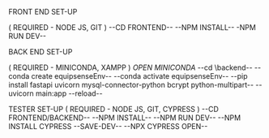 
FRONT END SET-UP 

( REQUIRED - NODE JS, GIT )
--CD FRONTEND--
--NPM INSTALL--
-NPM RUN DEV--


BACK END SET-UP

( REQUIRED - MINICONDA, XAMPP )
*OPEN MINICONDA*
--cd \backend--
--conda create equipsenseEnv--
--conda activate equipsenseEnv--
--pip install fastapi uvicorn mysql-connector-python bcrypt python-multipart--
--uvicorn main:app --reload--

TESTER SET-UP
( REQUIRED - NODE JS, GIT, CYPRESS )
--CD FRONTEND/BACKEND--
--NPM INSTALL--
--NPM RUN DEV--
--NPM INSTALL CYPRESS --SAVE-DEV--
--NPX CYPRESS OPEN--

